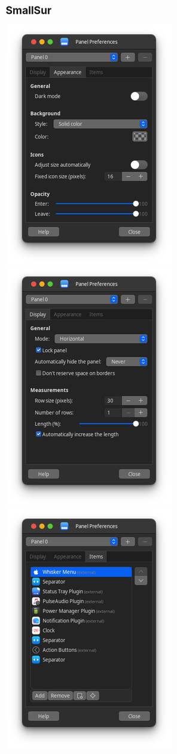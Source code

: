 # SmallSur
![appearance](./img/appearance.png)
![display](./img/display.png)
![items](./img/items.png)
